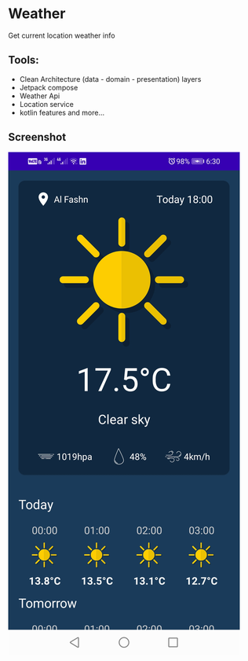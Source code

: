 # Weather
Get current location weather info

## Tools:
- Clean Architecture (data - domain - presentation) layers
- Jetpack compose
- Weather Api
- Location service
- kotlin features and more...

## Screenshot
![App Screen](https://github.com/CsAhmed2020/Weather/blob/master/screenshot/Screenshot_20221210_183017_com.example.weather.jpg)
